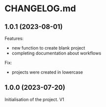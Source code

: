 # CHANGELOG.md

## 1.0.1 (2023-08-01)

Features:
  - new function to create blank project
  - completing documentation about workflows 

Fix: 
  - projects were created in lowercase 

## 1.0.0 (2023-07-20)

Initialisation of the project. V1
